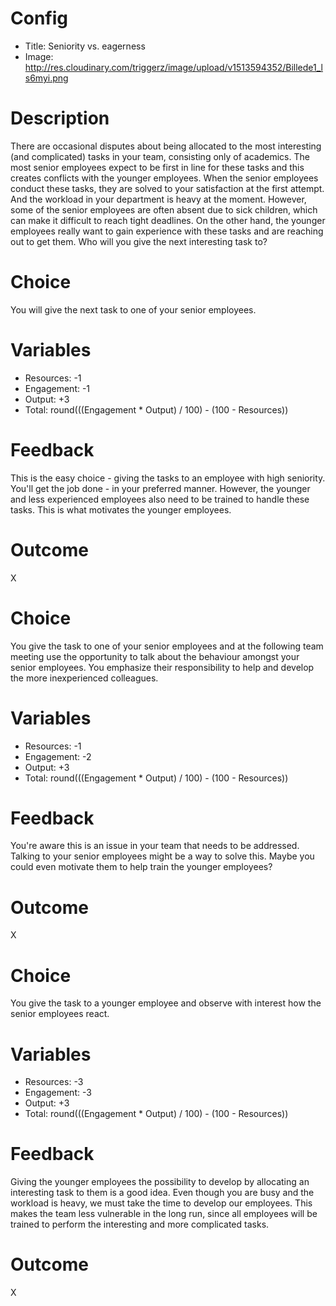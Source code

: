 # Config
 - Title: Seniority vs. eagerness 
 - Image: http://res.cloudinary.com/triggerz/image/upload/v1513594352/Billede1_ls6myi.png

# Description

There are occasional disputes about being allocated to the most interesting (and complicated) tasks in your team, consisting only of academics. The most senior employees expect to be first in line for these tasks and this creates conflicts with the younger employees. When the senior employees conduct these tasks, they are solved to your satisfaction at the first attempt. And the workload in your department is heavy at the moment. However, some of the senior employees are often absent due to sick children, which can make it difficult to reach tight deadlines. On the other hand, the younger employees really want to gain experience with these tasks and are reaching out to get them. Who will you give the next interesting task to?

# Choice
You will give the next task to one of your senior employees.

# Variables
 - Resources: -1
 - Engagement: -1
 - Output: +3
 - Total: round(((Engagement * Output) / 100) - (100 - Resources))

# Feedback
This is the easy choice - giving the tasks to an employee with high seniority. You'll get the job done - in your preferred manner. However, the younger and less experienced employees also need to be trained to handle these tasks. This is what motivates the younger employees.

# Outcome
X

# Choice
You give the task to one of your senior employees and at the following team meeting  use the opportunity to talk about the behaviour amongst your senior employees. You emphasize their responsibility to help and develop the more inexperienced colleagues. 

# Variables
 - Resources: -1
 - Engagement: -2
 - Output: +3
 - Total: round(((Engagement * Output) / 100) - (100 - Resources))

# Feedback
You're aware this is an issue in your team that needs to be addressed. Talking to your senior employees might be a way to solve this. Maybe you could even motivate them to help train the younger employees?

# Outcome
X

# Choice
You give the task to a younger employee and observe with interest how the senior employees react.      

# Variables
 - Resources: -3
 - Engagement: -3
 - Output: +3
 - Total: round(((Engagement * Output) / 100) - (100 - Resources))

# Feedback
Giving the younger employees the possibility to develop by allocating an interesting task to them is a good idea. Even though you are busy and the workload is heavy, we must take the time to develop our employees. This makes the team less vulnerable in the long run, since all employees will be trained to perform the interesting and more complicated tasks. 

# Outcome
X

